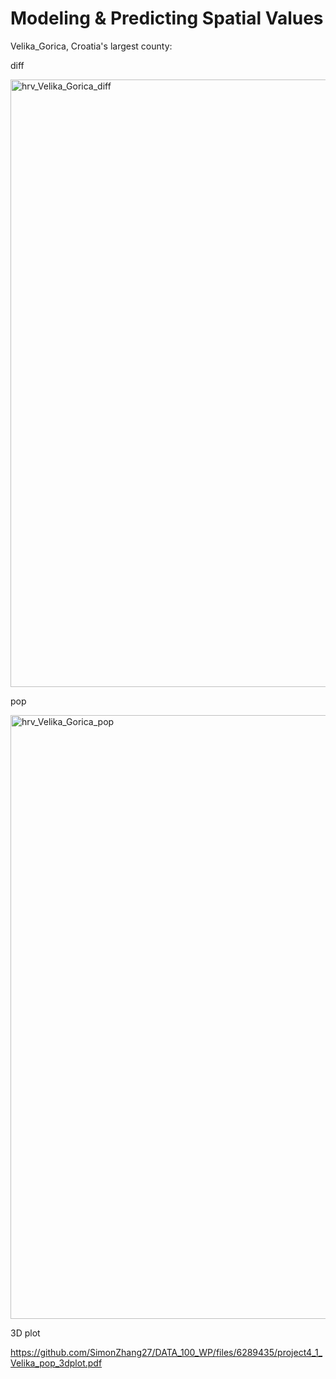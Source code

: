 # Modeling & Predicting Spatial Values

Velika_Gorica, Croatia's largest county:



diff

<img width="972" alt="hrv_Velika_Gorica_diff" src="https://user-images.githubusercontent.com/78221789/114262527-0d1d1d00-9a13-11eb-932a-eb6fe97e5611.png">



pop

<img width="966" alt="hrv_Velika_Gorica_pop" src="https://user-images.githubusercontent.com/78221789/114262530-10180d80-9a13-11eb-938d-9c33d96b1c0f.png">


3D plot

https://github.com/SimonZhang27/DATA_100_WP/files/6289435/project4_1_Velika_pop_3dplot.pdf
